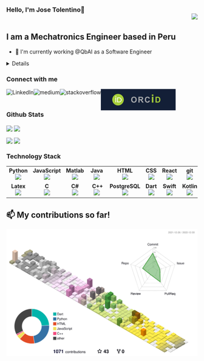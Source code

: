 ### Hello, I'm Jose Tolentino👋 <div align='right'>![](https://komarev.com/ghpvc/?username=jatolentino&color=blue)</div>

## I am a Mechatronics Engineer based in Peru
- 🔭 I'm currently working @QbAI as a Software Engineer
<details>
	
	
<ul>
<li> 💬 Languages & Technologies: Shell, C, C++, Java, C#, Matlab, Labview, Python, HTML5, Django, Ruby on Rails, React, PHP, PostgreSQL, CSS, Bootstrap, GNS3, Ansible, Jinja, Podman-containers, JavaScript, Android Studio, ROS, Unity, RTOS, Figma, Adobe XD, Inkscape </li>
<li> 📫 CAD software: Autocad, Solidworks & Solidworks Electrics, Altium PCB </li>
<li> 👀 I’m interested in creating new devices that tap into cutting edge technologies </li>
<li> 📫 How to reach me: jose_antoniotv@hotmail.com </li>
<li> ⚡ Fun fact: I love playing the guitar! </li>
<li> 😄 More of my projects are being uploaded in my spare time </li>
<li> 🌱 I’m currently learning to write code for drivers </li>
</ul>
</details>


### Connect with me
[<img align="left" alt="LinkedIn" src="https://img.shields.io/badge/linkedin-%230077B5.svg?&style=for-the-badge&logo=linkedin&logoColor=white" />](https://www.linkedin.com/in/jose-tolentino-0442a8247/)
[<img align="left" alt="medium" src="https://img.shields.io/badge/medium-%2312100E.svg?&style=for-the-badge&logo=medium&logoColor=white" />]()
[<img align="left" alt="stackoverflow" src="https://img.shields.io/badge/stack%20overflow-FE7A16?logo=stack-overflow&logoColor=white&style=for-the-badge" />]()
[<img align="left" alt="stackoverflow" src="https://github.com/jatolentino/jatolentino/blob/main/img/ORCID_logo.svg" />](https://orcid.org/0000-0002-2350-2113)
<!-- 
<a href="https://orcid.org/0000-0002-2350-2113" target="_blank">![](https://github.com/jatolentino/jatolentino/blob/main/img/ORCID_logo.svg)</a> -->

<br />
<br />

### Github Stats
<p>
	<img width="400px" align="center" src="https://github-readme-stats.vercel.app/api?username=jatolentino&layout=compact"/>
	<img width="400px" align="center" src="https://github-readme-stats.vercel.app/api/top-langs?username=jatolentino&show_icons=true&locale=en&layout=compact&hide=html,shell,css,swift,kotlin,jinja,objective-c,php,common%20workflow%20language,vba,cmake,dart,tex&custom_title=AI%20apps%20languages" />
</p>

<p>
	<img width="400px" align="center" src="https://github-readme-stats.vercel.app/api/top-langs?username=jatolentino&show_icons=true&locale=en&layout=compact&hide=matlab,c%2B%2B,cmake,dart,tex,vba,swift,kotlin,common%20workflow%20language,c&custom_title=Web%20Development%20languages"/>
	<img width="400px" align="center" src="https://github-readme-stats.vercel.app/api/top-langs?username=jatolentino&show_icons=true&locale=en&layout=compact&hide=javascript,python,matlab,html,vba,tex,cmake,shell,css&custom_title=Mobile%20apps%20languages" />
</p>

### Technology Stack

[orcid]: https://orcid.org/0000-0002-2350-2113

<center>
<table width="320px">
    <tbody>
        <tr valign="top">
            <td width="80px" align="center">
            <span><strong>Python</strong></span><br>
            <img height="32px" src="https://cdn.jsdelivr.net/gh/devicons/devicon/icons/python/python-original.svg">
            </td>
            <td width="80px" align="center">
            <span><strong>JavaScript</strong></span><br>
            <img height="32px" src="https://cdn.jsdelivr.net/gh/devicons/devicon/icons/javascript/javascript-original.svg">
            </td>
            <td width="80px" align="center">
            <span><strong>Matlab</strong></span><br>
            <img height="32" src="https://cdn.jsdelivr.net/gh/devicons/devicon/icons/matlab/matlab-original.svg">
            </td>
            <td width="80px" align="center">
            <span><strong>Java</strong></span><br>
            <img height="32" src="https://cdn.jsdelivr.net/gh/devicons/devicon/icons/java/java-original.svg">
            </td>
            <td width="80px" align="center">
            <span><strong>HTML</strong></span><br>
            <img height="32" src="https://cdn.jsdelivr.net/gh/devicons/devicon/icons/html5/html5-original.svg">
            </td>
            <td width="80px" align="center">
            <span><strong>CSS</strong></span><br>
            <img height="32px" src="https://cdn.jsdelivr.net/gh/devicons/devicon/icons/css3/css3-original.svg">
            </td>
            <td width="80px" align="center">
            <span><strong>React</strong></span><br>
            <img height="32px" src="https://cdn.jsdelivr.net/gh/devicons/devicon/icons/react/react-original.svg">
            </td>
            <td width="80px" align="center">
            <span><strong>git</strong></span><br>
            <img height="32px" src="https://cdn.jsdelivr.net/gh/devicons/devicon/icons/git/git-plain.svg">
            </td>
            <td width="80px" align="center">
            <span><strong>GitHub</strong></span><br>
            <img height="32px" src="https://cdn.jsdelivr.net/gh/devicons/devicon/icons/github/github-original.svg">
            <td width="80px" align="center">
            <span><strong>Bash</strong></span><br>
            <img height="32px" src="https://cdn.jsdelivr.net/gh/devicons/devicon/icons/bash/bash-original.svg">
            </td>
        </tr>
        <tr valign="top">
            <td width="80px" align="center">
            <span><strong>Latex</strong></span><br>
            <img height="32px" src="https://cdn.jsdelivr.net/gh/devicons/devicon/icons/latex/latex-original.svg">
            </td>
            <td width="80px" align="center">
            <span><strong>&nbsp&nbsp;&nbsp;C&nbsp&nbsp;&nbsp;</strong></span><br>
            <img height="32px" src="https://cdn.jsdelivr.net/gh/devicons/devicon/icons/c/c-original.svg">
            </td>
            <td width="80px" align="center">
            <span><strong>&nbsp;&nbsp;C#&nbsp;&nbsp;</strong></span><br>
            <img height="32px" src="https://cdn.jsdelivr.net/gh/devicons/devicon/icons/csharp/csharp-original.svg">
            </td>
            <td width="80px" align="center">
            <span><strong>&nbsp;&nbsp;C++&nbsp;</strong></span><br>
            <img height="32px" src="https://cdn.jsdelivr.net/gh/devicons/devicon/icons/cplusplus/cplusplus-original.svg">
            </td>
            <td width="80px" align="center">
            <span><strong>PostgreSQL</strong></span><br>
            <img height="32px" src="https://cdn.jsdelivr.net/gh/devicons/devicon/icons/postgresql/postgresql-original.svg">
            </td>
            <td width="80px" align="center">
            <span><strong>Dart</strong></span><br>
            <img height="32px" src="https://cdn.jsdelivr.net/gh/devicons/devicon/icons/dart/dart-original.svg">
            </td>
            <td width="80px" align="center">
            <span><strong>Swift</strong></span><br>
            <img height="32px" src="https://cdn.jsdelivr.net/gh/devicons/devicon/icons/swift/swift-original.svg">
            </td>
            <td width="80px" align="center">
            <span><strong>Kotlin</strong></span><br>
            <img height="32px" src="https://cdn.jsdelivr.net/gh/devicons/devicon/icons/kotlin/kotlin-original.svg">
            </td>
            <td width="80px" align="center">
            <span><strong>Flutter</strong></span><br>
            <img height="32px" src="https://cdn.jsdelivr.net/gh/devicons/devicon/icons/flutter/flutter-original.svg">
            </td>
            <td width="80px" align="center">
            <span><strong>Unity</strong></span><br>
            <img height="32px" src="https://cdn.jsdelivr.net/gh/devicons/devicon/icons/unity/unity-original.svg">
            </td>
        </tr>
    </tbody>
</table>
</center>

##  📫 My contributions so far!
![](./profile-3d-contrib/profile-season-animate.svg)



